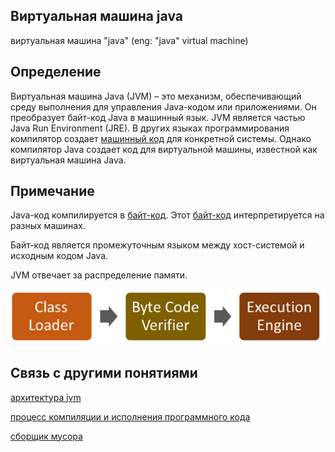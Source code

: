 ## Виртуальная машина java
виртуальная машина "java" (eng: "java" virtual machine) 

## Определение
Виртуальная машина Java (JVM) – это механизм, обеспечивающий среду выполнения для управления Java-кодом или приложениями. Он преобразует байт-код Java в машинный язык. JVM является частью Java Run Environment (JRE). В других языках программирования компилятор создает [машинный код](machine_code_1.md) для конкретной системы. Однако компилятор Java создает код для виртуальной машины, известной как виртуальная машина Java.

## Примечание
Java-код компилируется в [байт-код](byte-code.md). Этот [байт-код](byte-code.md) интерпретируется на разных машинах.

Байт-код является промежуточным языком между хост-системой и исходным кодом Java.

JVM отвечает за распределение памяти.

![jvm](../images/jvm.png)

## Связь с другими понятиями
[архитектура jvm](architecture_jvm.md)

[процесс компиляции и исполнения программного кода](the_process_of_compiling_and_executing_program_code.md)

[сборщик мусора](garbage_collection.md)

